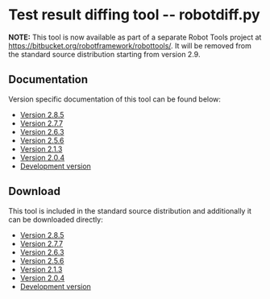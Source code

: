 # Test result diffing tool -- robotdiff.py #

**NOTE:** This tool is now available as part of a separate Robot Tools project at
https://bitbucket.org/robotframework/robottools/. It will be removed from the standard source
distribution starting from version 2.9.

## Documentation ##

Version specific documentation of this tool can be found below:

<a href='Hidden comment: doc placefolder'></a>
  * [Version 2.8.5](http://robotframework.googlecode.com/hg/tools/robotdiff/doc/robotdiff.html?r=2.8.5)
  * [Version 2.7.7](http://robotframework.googlecode.com/hg/tools/robotdiff/doc/robotdiff.html?r=2.7.7)
  * [Version 2.6.3](http://robotframework.googlecode.com/hg/tools/robotdiff/doc/robotdiff.html?r=2.6.3)
  * [Version 2.5.6](http://robotframework.googlecode.com/svn/tags/robotframework-2.5.6/tools/robotdiff/doc/robotdiff.html)
  * [Version 2.1.3](http://robotframework.googlecode.com/svn/tags/robotframework-2.1.3/tools/robotdiff/doc/robotdiff.html)
  * [Version 2.0.4](http://robotframework.googlecode.com/svn/tags/robotframework-2.0.4/tools/robotdiff/doc/robotdiff.html)
  * [Development version](http://robotframework.googlecode.com/hg/tools/robotdiff/doc/robotdiff.html)


## Download ##

This tool is included in the standard source distribution and additionally it
can be downloaded directly:

<a href='Hidden comment: download placefolder'></a>
  * [Version 2.8.5](http://robotframework.googlecode.com/hg/tools/robotdiff/robotdiff.py?r=2.8.5)
  * [Version 2.7.7](http://robotframework.googlecode.com/hg/tools/robotdiff/robotdiff.py?r=2.7.7)
  * [Version 2.6.3](http://robotframework.googlecode.com/hg/tools/robotdiff/robotdiff.py?r=2.6.3)
  * [Version 2.5.6](http://robotframework.googlecode.com/svn/tags/robotframework-2.5.6/tools/robotdiff/robotdiff.py)
  * [Version 2.1.3](http://robotframework.googlecode.com/svn/tags/robotframework-2.1.3/tools/robotdiff/robotdiff.py)
  * [Version 2.0.4](http://robotframework.googlecode.com/svn/tags/robotframework-2.0.4/tools/robotdiff/robotdiff.py)
  * [Development version](http://robotframework.googlecode.com/hg/tools/robotdiff/robotdiff.py)